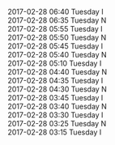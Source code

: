 2017-02-28 06:40 Tuesday  I  
2017-02-28 06:35 Tuesday  N  
2017-02-28 05:55 Tuesday  I  
2017-02-28 05:50 Tuesday  N  
2017-02-28 05:45 Tuesday  I  
2017-02-28 05:40 Tuesday  N  
2017-02-28 05:10 Tuesday  I  
2017-02-28 04:40 Tuesday  N  
2017-02-28 04:35 Tuesday  I  
2017-02-28 04:30 Tuesday  N  
2017-02-28 03:45 Tuesday  I  
2017-02-28 03:40 Tuesday  N  
2017-02-28 03:30 Tuesday  I  
2017-02-28 03:25 Tuesday  N  
2017-02-28 03:15 Tuesday  I  
